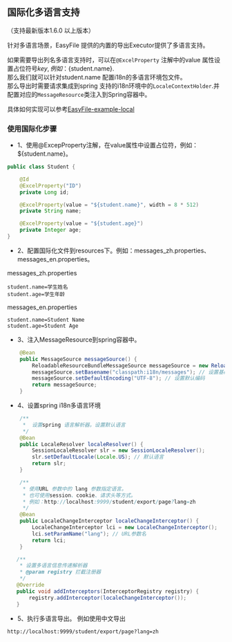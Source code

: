## 国际化多语言支持

（支持最新版本1.6.0 以上版本）

针对多语言场景，EasyFile 提供的内置的导出Executor提供了多语言支持。

如果需要导出列名多语言支持时，可以在`@ExcelProperty` 注解中的value 属性设置占位符号${key},例如：${student.name}.
<br>那么我们就可以针对student.name 配置i18n的多语言环境包文件。
<br>那么导出时需要请求集成到spring 支持的i18n环境中的`LocaleContextHolder`.并配置对应的`MessageResource`类注入到Spring容器中。

具体如何实现可以参考[EasyFile-example-local](https://github.com/openquartz/easy-file/tree/master/easyfile-example/easyfile-example-local)

### 使用国际化步骤
- 1、使用@ExcepProperty注解，在value属性中设置占位符，例如：${student.name}。 
```java
public class Student {

    @Id
    @ExcelProperty("ID")
    private Long id;

    @ExcelProperty(value = "${student.name}", width = 8 * 512)
    private String name;

    @ExcelProperty(value = "${student.age}")
    private Integer age;
}
```
- 2、配置国际化文件到resources下。例如：messages_zh.properties、messages_en.properties。

messages_zh.properties
```properties
student.name=学生姓名
student.age=学生年龄
```
messages_en.properties
```properties
student.name=Student Name
student.age=Student Age
```
- 3、注入MessageResource到spring容器中。
```java
    @Bean
    public MessageSource messageSource() {
        ReloadableResourceBundleMessageSource messageSource = new ReloadableResourceBundleMessageSource();
        messageSource.setBasename("classpath:i18n/messages"); // 设置基础名，指向资源文件的位置
        messageSource.setDefaultEncoding("UTF-8"); // 设置默认编码
        return messageSource;
    }
```

- 4、设置spring i18n多语言环境
```java
    /**
     *  设置spring 语言解析器。设置默认语言
     */
    @Bean
    public LocaleResolver localeResolver() {
        SessionLocaleResolver slr = new SessionLocaleResolver();
        slr.setDefaultLocale(Locale.US); // 默认语言
        return slr;
    }

    /**
     * 使用URL 参数中的 lang 参数指定语言。
     * 也可使用session、cookie、请求头等方式。
     * 例如：http://localhost:9999/student/export/page?lang=zh
     */
    @Bean
    public LocaleChangeInterceptor localeChangeInterceptor() {
        LocaleChangeInterceptor lci = new LocaleChangeInterceptor();
        lci.setParamName("lang"); // URL参数名
        return lci;
    }

   /**
    * 设置多语言信息传递解析器
    * @param registry 拦截注册器
    */
   @Override
   public void addInterceptors(InterceptorRegistry registry) {
       registry.addInterceptor(localeChangeInterceptor()); 
   }
```
- 5、执行多语言导出。
例如使用中文导出
```properties
http://localhost:9999/student/export/page?lang=zh
```
